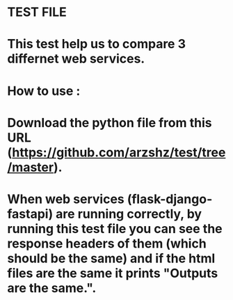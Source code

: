 # TEST FILE
# This test help us to compare 3 differnet web services.
# How to use :
# Download the python file from this URL (https://github.com/arzshz/test/tree/master).
# When web services (flask-django-fastapi) are running correctly, by running this test file you can see the response headers of them (which should be the same) and if the html files are the same it prints "Outputs are the same.".
